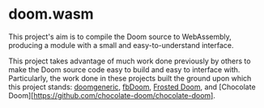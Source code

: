 # doom.wasm

This project's aim is to compile the Doom source to WebAssembly, producing a module with a small and easy-to-understand interface.

This project takes advantage of much work done previously by others to make the Doom source code easy to build and easy to interface with. Particularly, the work done in these projects built the ground upon which this project stands:
[doomgeneric](https://github.com/ozkl/doomgeneric), [fbDoom](https://github.com/maximevince/fbDOOM), [Frosted Doom](https://github.com/insane-adding-machines/DOOM), and [Chocolate Doom][https://github.com/chocolate-doom/chocolate-doom].
